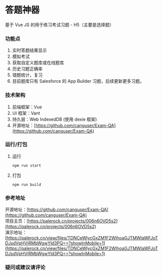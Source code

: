 # 答题神器
基于 Vue JS 的用于练习考试习题 - H5（主要是选择题）

### 功能点

1. 实时答题结果显示
2. 模拟考试
3. 获取自定义题库或在线题库
4. 历史习题正确率
5. 错题统计，复习
6. 目前题库只有 Salesforce 的 App Builder 习题，后续更新更多习题。

### 技术架构

1. 前端框架：Vue
2. UI 框架：Vant
3. 持久层：Web IndexedDB (使用 dexie 框架)
4. 开源地址：[https://github.com/canguser/Exam-QA](https://github.com/canguser/Exam-QA)

### 运行/打包

1. 运行
    ```shell script
    npm run start
    ```
2. 打包
    ```shell script
    npm run build
    ```
   
### 参考地址

开源地址：[https://github.com/canguser/Exam-QA](https://github.com/canguser/Exam-QA)  
项目主页：[https://palerock.cn/projects/006n6OVD5s2](https://palerock.cn/projects/006n6OVD5s2)  
演示地址：[https://palerock.cn/view/files/TDNCeWIycGxZM1F2WlhoaGJTMWlaWFJoTDJsdVpHVjRMbWgwYld3PQ==?showInMobile=1](https://palerock.cn/view/files/TDNCeWIycGxZM1F2WlhoaGJTMWlaWFJoTDJsdVpHVjRMbWgwYld3PQ==?showInMobile=1)

### 疑问或建议请评论